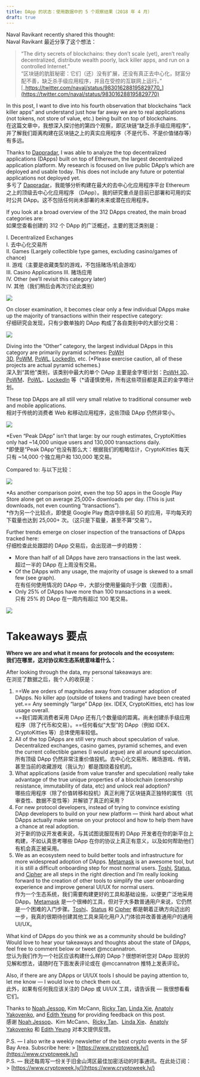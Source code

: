 ```yaml
---
title: DApp 的状态：使用数据中的 5 个观察结果（2018 年 4 月）
draft: true
---
```

Naval Ravikant recently shared this thought:  
Naval Ravikant 最近分享了这个想法：

> “The dirty secrets of blockchains: they don’t scale (yet), aren’t really decentralized, distribute wealth poorly, lack killer apps, and run on a controlled Internet.”  
> “区块链的肮脏秘密：它们（还）没有扩展，还没有真正去中心化，财富分配不善，缺乏杀手级应用程序，并且在受控的互联网上运行。”  
> [_https://twitter.com/naval/status/983016288195829770_](https://twitter.com/naval/status/983016288195829770)

In this post, I want to dive into his fourth observation that blockchains “lack killer apps” and understand just how far away we are to real applications (not tokens, not store of value, etc.) being built on top of blockchains.  
在这篇文章中，我想深入探讨他的第四个观察，即区块链“缺乏杀手级应用程序”，并了解我们距离构建在区块链之上的真实应用程序（不是代币、不是价值储存等）有多远。

Thanks to [Dappradar](https://dappradar.com/), I was able to analyze the top decentralized applications (DApps) built on top of Ethereum, the largest decentralized application platform. My research is focused on live public DApp’s which are deployed and usable today. This does not include any future or potential applications not deployed yet.  
多亏了 [Dappradar](https://dappradar.com/)，我能够分析构建在最大的去中心化应用程序平台 Ethereum 之上的顶级去中心化应用程序 （DApp）。我的研究重点是目前已部署和可用的实时公共 DApp。这不包括任何尚未部署的未来或潜在应用程序。

If you look at a broad overview of the 312 DApps created, the main broad categories are:  
如果您查看创建的 312 个 DApp 的广泛概述，主要的宽泛类别是：

I. Decentralized Exchanges  
I. 去中心化交易所  
II. Games (Largely collectible type games, excluding casino/games of chance)  
II. 游戏（主要是收藏类型的游戏，不包括赌场/机会游戏）  
III. Casino Applications III. 赌场应用  
IV. Other (we’ll revisit this category later)  
IV. 其他（我们稍后会再次讨论此类别）

![](https://miro.medium.com/v2/resize:fit:764/0*WdbahASGhnCwiFbw.)

On closer examination, it becomes clear only a few individual DApps make up the majority of transactions within their respective category:  
仔细研究会发现，只有少数单独的 DApp 构成了各自类别中的大部分交易：

![](https://miro.medium.com/v2/resize:fit:2000/0*X6PFWJ5bonpGaMi2.)

Diving into the “Other” category, the largest individual DApps in this category are primarily pyramid schemes: [PoWH 3D](https://powh.io/index.html), [PoWM](https://powm.io/), [PoWL](https://powl.io/), [LockedIn](https://lockedin.io/), etc. (*Please exercise caution, all of these projects are actual pyramid schemes.)  
深入到“其他”类别，该类别中最大的单个 DApp 主要是金字塔计划：[PoWH 3D](https://powh.io/index.html)、[PoWM](https://powm.io/)、[PoWL](https://powl.io/)、[LockedIn](https://lockedin.io/) 等（*请谨慎使用，所有这些项目都是真正的金字塔计划。

These top DApps are all still very small relative to traditional consumer web and mobile applications.  
相对于传统的消费者 Web 和移动应用程序，这些顶级 DApp 仍然非常小。

![](https://miro.medium.com/v2/resize:fit:1400/1*nPFYDhAPdTZG2Hb36xbcpg.png)

*Even “Peak DApp” isn’t that large: by our rough estimates, CryptoKitties only had ~14,000 unique users and 130,000 transactions daily.  
*即使是“Peak DApp”也没有那么大：根据我们的粗略估计，CryptoKitties 每天只有 ~14,000 个独立用户和 130,000 笔交易。

Compared to: 与以下比较：

![](https://miro.medium.com/v2/resize:fit:1400/1*fp4lwnsH7LdTEbNiKOthQw.png)

*As another comparison point, even the top 50 apps in the Google Play Store alone get on average 25,000+ downloads per day. (This is just downloads, not even counting “transactions”).  
*作为另一个比较点，即使是 Google Play 商店中排名前 50 的应用，平均每天的下载量也达到 25,000+ 次。（这只是下载量，甚至不算“交易”）。

Further trends emerge on closer inspection of the transactions of DApps tracked here:  
仔细检查此处跟踪的 DApp 交易后，会出现进一步的趋势：

- More than half of all DApps have zero transactions in the last week.  
    超过一半的 DApp 在上周没有交易。
- Of the DApps with any usage, the majority of usage is skewed to a small few (see graph).  
    在有任何使用情况的 DApp 中，大部分使用量偏向于少数（见图表）。
- Only 25% of DApps have more than 100 transactions in a week.  
    只有 25% 的 DApp 在一周内有超过 100 笔交易。

![](https://miro.medium.com/v2/resize:fit:1400/0*PkY_axf1bbTVvkUW.)

# **Takeaways 要点**

**Where we are and what it means for protocols and the ecosystem:  
我们在哪里，这对协议和生态系统意味着什么：**

After looking through the data, my personal takeaways are:  
在浏览了数据之后，我个人的收获是：

1. ==We are orders of magnitudes away from consumer adoption of DApps. No killer app (outside of tokens and trading) have been created yet.== Any seemingly “large” DApp (ex. IDEX, CryptoKitties, etc) has low usage overall.  
    ==我们距离消费者采用 DApp 还有几个数量级的距离。尚未创建杀手级应用程序（除了代币和交易）。==任何看似“大型”的 DApp（例如 IDEX、CryptoKitties 等）总体使用率较低。
2. All of the top DApps are still very much about speculation of value. Decentralized exchanges, casino games, pyramid schemes, and even the current collectible games (I would argue) are all around speculation.  
    所有顶级 DApp 仍然非常注重价值投机。去中心化交易所、赌场游戏、传销，甚至当前的收藏游戏（我认为）都是围绕着投机的。
3. What applications (aside from value transfer and speculation) really take advantage of the true unique properties of a blockchain (censorship resistance, immutability of data, etc) and unlock real adoption?  
    哪些应用程序（除了价值转移和投机）真正利用了区块链真正独特的属性（抗审查性、数据不变性等）并解锁了真正的采用？
4. For new protocol developers, instead of trying to convince existing DApp developers to build on your new platform — think hard about what DApps actually make sense on your protocol and how to help them have a chance at real adoption.  
    对于新的协议开发者来说，与其试图说服现有的 DApp 开发者在你的新平台上构建，不如认真思考哪些 DApp 在你的协议上真正有意义，以及如何帮助他们有机会真正被采用。
5. We as an ecosystem need to build better tools and infrastructure for more widespread adoption of DApps. [Metamask](https://metamask.io/) is an awesome tool, but it is still a difficult onboarding step for most normal users. [Toshi](https://www.toshi.org/), [Status](https://status.im/), and [Cipher](https://www.cipherbrowser.com/) are all steps in the right direction and I’m really looking forward to the creation of other tools to simplify the user onboarding experience and improve general UI/UX for normal users.  
    作为一个生态系统，我们需要构建更好的工具和基础设施，以便更广泛地采用 DApp。[Metamask](https://metamask.io/) 是一个很棒的工具，但对于大多数普通用户来说，它仍然是一个困难的入门步骤。[Toshi](https://www.toshi.org/)、[Status](https://status.im/) 和 [Cipher](https://www.cipherbrowser.com/) 都是朝着正确方向迈出的一步，我真的很期待创建其他工具来简化用户入门体验并改善普通用户的通用 UI/UX。

What kind of DApps do you think we as a community should be building? Would love to hear your takeaways and thoughts about the state of DApps, feel free to comment below or tweet @mccannatron.  
您认为我们作为一个社区应该构建什么样的 DApp？很想听听您对 DApp 现状的见解和想法，请随时在下面发表评论或在 @mccannatron 推特上发表评论。

Also, if there are any DApps or UI/UX tools I should be paying attention to, let me know — I would love to check them out.  
此外，如果有任何我应该关注的 DApp 或 UI/UX 工具，请告诉我 — 我很想看看它们。

Thanks to [Noah Jessop](https://twitter.com/njess), Kim McCann, [Ricky Tan](https://twitter.com/rkstan), [Linda Xie](https://twitter.com/ljxie), [Anatoly Yakovenko](https://twitter.com/aeyakovenko), and [Edith Yeung](https://twitter.com/edithyeung) for providing feedback on this post.  
感谢 [Noah Jessop](https://twitter.com/njess)、Kim McCann、[Ricky Tan](https://twitter.com/rkstan)、[Linda Xie](https://twitter.com/ljxie)、[Anatoly Yakovenko](https://twitter.com/aeyakovenko) 和 [Edith Yeung](https://twitter.com/edithyeung) 对本文提供反馈。

P.S. — I also write a weekly newsletter of the best crypto events in the SF Bay Area. Subscribe here: > [https://www.cryptoweek.ly/](https://www.cryptoweek.ly/)  
P.S. — 我还每周写一份关于旧金山湾区最佳加密活动的时事通讯。在此处订阅： > [https://www.cryptoweek.ly/](https://www.cryptoweek.ly/)
